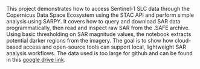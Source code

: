 This project demonstrates how to access Sentinel-1 SLC data through the Copernicus Data Space Ecosystem using the STAC API and perform simple analysis using SARPY. It covers how to query and download SAR data programmatically, then read and inspect raw SAR from the .SAFE archive. Using basic thresholding on SAR magnitude values, the notebook extracts potential darker regions from the imagery. The goal is to show how cloud-based access and open-source tools can support local, lightweight SAR analysis workflows.
The data used is too large for github and can be found in this [google drive link](https://drive.google.com/drive/folders/1sZivsJv7qMlSfS8v_O99yDE9wEJklFCM?usp=sharing).
